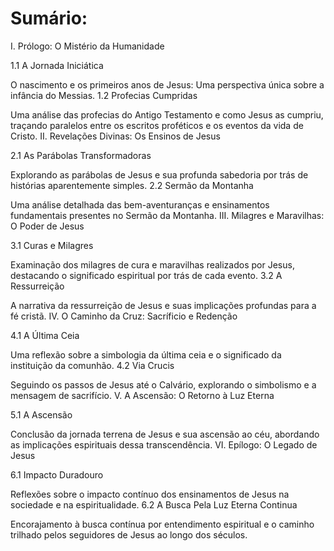 # Sumário:

I. Prólogo: O Mistério da Humanidade

1.1 A Jornada Iniciática

O nascimento e os primeiros anos de Jesus: Uma perspectiva única sobre a infância do Messias.
1.2 Profecias Cumpridas

Uma análise das profecias do Antigo Testamento e como Jesus as cumpriu, traçando paralelos entre os escritos proféticos e os eventos da vida de Cristo.
II. Revelações Divinas: Os Ensinos de Jesus

2.1 As Parábolas Transformadoras

Explorando as parábolas de Jesus e sua profunda sabedoria por trás de histórias aparentemente simples.
2.2 Sermão da Montanha

Uma análise detalhada das bem-aventuranças e ensinamentos fundamentais presentes no Sermão da Montanha.
III. Milagres e Maravilhas: O Poder de Jesus

3.1 Curas e Milagres

Examinação dos milagres de cura e maravilhas realizados por Jesus, destacando o significado espiritual por trás de cada evento.
3.2 A Ressurreição

A narrativa da ressurreição de Jesus e suas implicações profundas para a fé cristã.
IV. O Caminho da Cruz: Sacríficio e Redenção

4.1 A Última Ceia

Uma reflexão sobre a simbologia da última ceia e o significado da instituição da comunhão.
4.2 Via Crucis

Seguindo os passos de Jesus até o Calvário, explorando o simbolismo e a mensagem de sacrifício.
V. A Ascensão: O Retorno à Luz Eterna

5.1 A Ascensão

Conclusão da jornada terrena de Jesus e sua ascensão ao céu, abordando as implicações espirituais dessa transcendência.
VI. Epílogo: O Legado de Jesus

6.1 Impacto Duradouro

Reflexões sobre o impacto contínuo dos ensinamentos de Jesus na sociedade e na espiritualidade.
6.2 A Busca Pela Luz Eterna Continua

Encorajamento à busca contínua por entendimento espiritual e o caminho trilhado pelos seguidores de Jesus ao longo dos séculos.